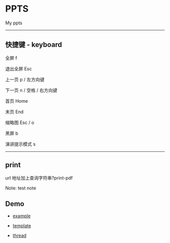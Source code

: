 # PPTS

My ppts

---

## 快捷键 - keyboard

全屏 f

退出全屏 Esc

上一页 p / 左方向键

下一页 n / 空格 / 右方向键

首页 Home

末页 End

缩略图 Esc / o

黑屏 b

演讲提示模式 s

---

## print

url 地址加上查询字符串?print-pdf

Note: test note

## Demo

- [example](./example.html)

- [template](./template/template.html)

- [thread](./frontend/thread.html)
